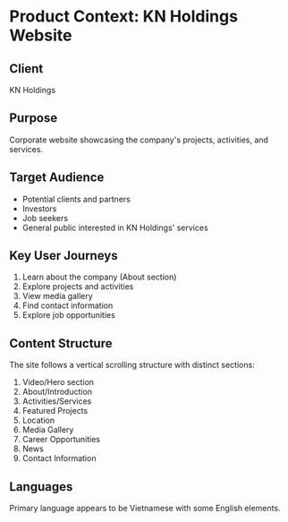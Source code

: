 # Product Context: KN Holdings Website

## Client
KN Holdings

## Purpose
Corporate website showcasing the company's projects, activities, and services.

## Target Audience
- Potential clients and partners
- Investors
- Job seekers
- General public interested in KN Holdings' services

## Key User Journeys
1. Learn about the company (About section)
2. Explore projects and activities
3. View media gallery
4. Find contact information
5. Explore job opportunities

## Content Structure
The site follows a vertical scrolling structure with distinct sections:
1. Video/Hero section
2. About/Introduction
3. Activities/Services
4. Featured Projects
5. Location
6. Media Gallery
7. Career Opportunities
8. News
9. Contact Information

## Languages
Primary language appears to be Vietnamese with some English elements.
